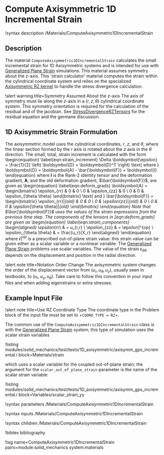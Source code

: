 # Compute Axisymmetric 1D Incremental Strain

!syntax description /Materials/ComputeAxisymmetric1DIncrementalStrain

## Description

The material `ComputeAxisymmetric1DIncrementalStrain` calculates the small
incremental strain for 1D Axisymmetric systems and is intended for use with
[Generalized Plane Strain](solid_mechanics/generalized_plane_strain.md) simulations.
This material assumes symmetry about the $z$-axis.
This 'strain calculator' material computes the strain within the cylindrical
coordinate system and relies on the specialized
[Axisymmetric RZ kernel](/StressDivergenceRZTensors.md) to handle the stress
divergence calculation.

!alert warning title=Symmetry Assumed About the $z$-axis
The axis of symmetry must lie along the $z$-axis in a $\left(r, z, \theta \right)$
cylindrical coordinate system. This symmetry orientation is required for the
calculation of the residual and of the jacobian.
See [StressDivergenceRZTensors](/StressDivergenceRZTensors.md) for the
residual equation and the germane discussion.

## 1D Axisymmetric Strain Formulation

The axisymmetric model uses the cylindrical coordinates, $r$, $z$, and $\theta$,
where the linear section formed by the $r$ axis is rotated about the $z$ axis in
the $\theta$ direction.
The small, total, strain increment is calculated with the form
\begin{equation}
  \label{eqn:strain_increment}
  \Delta \boldsymbol{\epsilon} = \frac{1}{2} \left( \boldsymbol{D} + \boldsymbol{D}^T \right)
  \text{ where } \boldsymbol{D} = \boldsymbol{A} - \bar{\boldsymbol{F}} + \boldsymbol{I}
\end{equation}
where $\boldsymbol{I}$ is the Rank-2 identity tensor and the deformation gradient,
$\boldsymbol{A}$, and the old deformation gradient,
$\bar{\boldsymbol{F}}$, are given as
\begin{equation}
  \label{eqn:deform_grads}
  \boldsymbol{A} = \begin{bmatrix}
                \epsilon_{rr} & 0 & 0 \\
                0 & \epsilon_{zz} & 0 \\
                0 & 0 & \epsilon_{\theta \theta}
              \end{bmatrix}
  \text{  and  }
  \bar{\boldsymbol{F}} = \begin{bmatrix}
                \epsilon_{rr}|_{old} & 0 & 0 \\
                0 & \epsilon_{zz}|_{old} & 0 \\
                0 & 0 & \epsilon_{\theta \theta}|_{old}
              \end{bmatrix}
\end{equation}
Note that $\bar{\boldsymbol{F}}$ uses the values of the strain expressions from
the previous time step.
The components of the tensors in [eqn:deform_grads] are given as
\begin{equation}
  \label{eqn:strain_components}
  \begin{aligned}
  \epsilon_{rr} & = u_{r,r} \\
  \epsilon_{zz} & = \epsilon|^{op} \\
  \epsilon_{\theta \theta} & = \frac{u_r}{X_r}
  \end{aligned}
\end{equation}
where $\epsilon|^{op}$ is a prescribed out-of-plane strain value: this strain
value can be given either as a scalar variable or a nonlinear variable.
The [Generalized Plane Strain](solid_mechanics/generalized_plane_strain.md)
problems use scalar variables.
The value of the strain $\epsilon_{\theta \theta}$ depends on the displacement
and position in the radial direction.

!alert note title=Notation Order Change
The axisymmetric system changes the order of the displacement vector from
$(u_r, u_{\theta}, u_z)$, usually seen in textbooks, to $(u_r, u_z, u_{\theta})$.
Take care to follow this convention in your input files and when adding
eigenstrains or extra stresses.


## Example Input File

!alert note title=Use RZ Coordinate Type
The coordinate type in the Problem block of the input file must be set to
+`COORD_TYPE = RZ`+.

The common use of the `ComputeAxisymmetric1DIncrementalStrain` class is with the
[Generalized Plane Strain](solid_mechanics/generalized_plane_strain.md) system;
this type of simulation uses the scalar strain variables

!listing modules/solid_mechanics/test/tests/1D_axisymmetric/axisymm_gps_incremental.i block=Materials/strain

which uses a scalar variable for the coupled out-of-plane strain; the argument
for the `scalar_out_of_plane_strain` parameter is the name of the scalar strain
variable:

!listing modules/solid_mechanics/test/tests/1D_axisymmetric/axisymm_gps_incremental.i block=Variables/scalar_strain_yy


!syntax parameters /Materials/ComputeAxisymmetric1DIncrementalStrain

!syntax inputs /Materials/ComputeAxisymmetric1DIncrementalStrain

!syntax children /Materials/ComputeAxisymmetric1DIncrementalStrain

!bibtex bibliography

!tag name=ComputeAxisymmetric1DIncrementalStrain pairs=module:solid_mechanics system:materials
